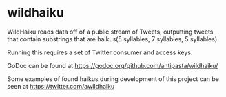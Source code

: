 # wildhaiku

WildHaiku reads data off of a public stream of Tweets, outputting tweets that contain substrings that are haikus(5 syllables, 7 syllables, 5 syllables)

Running this requires a set of Twitter consumer and access keys. 

GoDoc can be found at https://godoc.org/github.com/antipasta/wildhaiku/

Some examples of found haikus during development of this project can be seen at https://twitter.com/awildhaiku

